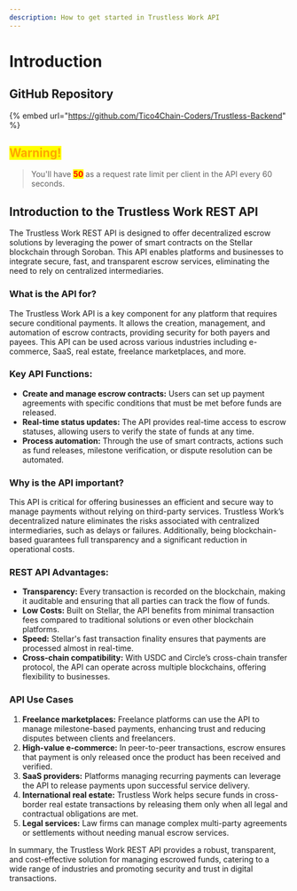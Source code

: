 ```yaml
---
description: How to get started in Trustless Work API
---
```


# Introduction

## GitHub Repository

{% embed url="https://github.com/Tico4Chain-Coders/Trustless-Backend" %}

## <mark style="color:orange;">Warning!</mark>

> You'll have <mark style="color:red;">**50**</mark> as a request rate limit per client in the API every 60 seconds.

## Introduction to the Trustless Work REST API

The Trustless Work REST API is designed to offer decentralized escrow solutions by leveraging the power of smart contracts on the Stellar blockchain through Soroban. This API enables platforms and businesses to integrate secure, fast, and transparent escrow services, eliminating the need to rely on centralized intermediaries.

### What is the API for?

The Trustless Work API is a key component for any platform that requires secure conditional payments. It allows the creation, management, and automation of escrow contracts, providing security for both payers and payees. This API can be used across various industries including e-commerce, SaaS, real estate, freelance marketplaces, and more.

### Key API Functions:

* **Create and manage escrow contracts:** Users can set up payment agreements with specific conditions that must be met before funds are released.
* **Real-time status updates:** The API provides real-time access to escrow statuses, allowing users to verify the state of funds at any time.
* **Process automation:** Through the use of smart contracts, actions such as fund releases, milestone verification, or dispute resolution can be automated.

### Why is the API important?

This API is critical for offering businesses an efficient and secure way to manage payments without relying on third-party services. Trustless Work’s decentralized nature eliminates the risks associated with centralized intermediaries, such as delays or failures. Additionally, being blockchain-based guarantees full transparency and a significant reduction in operational costs.

### REST API Advantages:

* **Transparency:** Every transaction is recorded on the blockchain, making it auditable and ensuring that all parties can track the flow of funds.
* **Low Costs:** Built on Stellar, the API benefits from minimal transaction fees compared to traditional solutions or even other blockchain platforms.
* **Speed:** Stellar's fast transaction finality ensures that payments are processed almost in real-time.
* **Cross-chain compatibility:** With USDC and Circle’s cross-chain transfer protocol, the API can operate across multiple blockchains, offering flexibility to businesses.

### API Use Cases

1. **Freelance marketplaces:** Freelance platforms can use the API to manage milestone-based payments, enhancing trust and reducing disputes between clients and freelancers.
2. **High-value e-commerce:** In peer-to-peer transactions, escrow ensures that payment is only released once the product has been received and verified.
3. **SaaS providers:** Platforms managing recurring payments can leverage the API to release payments upon successful service delivery.
4. **International real estate:** Trustless Work helps secure funds in cross-border real estate transactions by releasing them only when all legal and contractual obligations are met.
5. **Legal services:** Law firms can manage complex multi-party agreements or settlements without needing manual escrow services.

In summary, the Trustless Work REST API provides a robust, transparent, and cost-effective solution for managing escrowed funds, catering to a wide range of industries and promoting security and trust in digital transactions.
